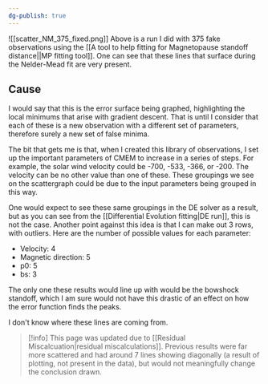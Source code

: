 ```yaml
---
dg-publish: true
---
```

![[scatter_NM_375_fixed.png]]
Above is a run I did with 375 fake observations using the [[A tool to help fitting for Magnetopause standoff distance||MP fitting tool]]. One can see that these lines that surface during the Nelder-Mead fit are very present. 
## Cause
I would say that this is the error surface being graphed, highlighting the local minimums that arise with gradient descent. That is until I consider that each of these is a new observation with a different set of parameters, therefore surely a new set of false minima.

The bit that gets me is that, when I created this library of observations, I set up the important parameters of CMEM to increase in a series of steps. For example, the solar wind velocity could be -700, -533, -366, or -200. The velocity can be no other value than one of these. These groupings we see on the scattergraph could be due to the input parameters being grouped in this way.

One would expect to see these same groupings in the DE solver as a result, but as you can see from the [[Differential Evolution fitting|DE run]], this is not the case. Another point against this idea is that I can make out 3 rows, with outliers. Here are the number of possible values for each parameter:
- Velocity: 4
- Magnetic direction: 5
- p0: 5
- bs: 3

The only one these results would line up with would be the bowshock standoff, which I am sure would not have this drastic of an effect on how the error function finds the peaks. 

I don't know where these lines are coming from.

> [!info] This page was updated due to [[Residual Miscalcuation|residual miscalculations]]. Previous results were far more scattered and had around 7 lines showing diagonally (a result of plotting, not present in the data), but would not meaningfully change the conclusion drawn.